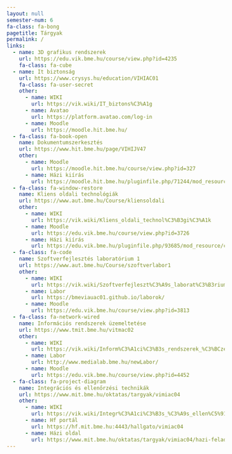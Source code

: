 ```yaml
---
layout: null
semester-num: 6
fa-class: fa-bong
pagetitle: Tárgyak
permalink: /
links:
  - name: 3D grafikus rendszerek
    url: https://edu.vik.bme.hu/course/view.php?id=4235
    fa-class: fa-cube
  - name: It biztonság
    url: https://www.crysys.hu/education/VIHIAC01
    fa-class: fa-user-secret
    other:
      - name: WIKI
        url: https://vik.wiki/IT_biztons%C3%A1g
      - name: Avatao
        url: https://platform.avatao.com/log-in
      - name: Moodle
        url: https://moodle.hit.bme.hu/
  - fa-class: fa-book-open
    name: Dokumentumszerkesztés
    url: https://www.hit.bme.hu/page/VIHIJV47
    other:
      - name: Moodle
        url: https://moodle.hit.bme.hu/course/view.php?id=327
      - name: Házi kiírás
        url: https://moodle.hit.bme.hu/pluginfile.php/71244/mod_resource/content/3/nagyhf.pdf
  - fa-class: fa-window-restore
    name: Kliens oldali technológiák
    url: https://www.aut.bme.hu/Course/kliensoldali
    other:
      - name: WIKI
        url: https://vik.wiki/Kliens_oldali_technol%C3%B3gi%C3%A1k
      - name: Moodle
        url: https://edu.vik.bme.hu/course/view.php?id=3726
      - name: Házi kiírás
        url: https://edu.vik.bme.hu/pluginfile.php/93685/mod_resource/content/1/H%C3%A1zifeladat.pdf
  - fa-class: fa-code
    name: Szoftverfejlesztés laboratórium 1
    url: https://www.aut.bme.hu/Course/szoftverlabor1
    other:
      - name: WIKI
        url: https://vik.wiki/Szoftverfejleszt%C3%A9s_laborat%C3%B3rium_1
      - name: Labor
        url: https://bmeviauac01.github.io/laborok/
      - name: Moodle
        url: https://edu.vik.bme.hu/course/view.php?id=3813
  - fa-class: fa-network-wired
    name: Információs rendszerek üzemeltetése
    url: https://www.tmit.bme.hu/vitmac02
    other:
      - name: WIKI
        url: https://vik.wiki/Inform%C3%A1ci%C3%B3s_rendszerek_%C3%BCzemeltet%C3%A9se
      - name: Labor
        url: http://www.medialab.bme.hu/newLabor/
      - name: Moodle
        url: https://edu.vik.bme.hu/course/view.php?id=4452
  - fa-class: fa-project-diagram
    name: Integrációs és ellenőrzési technikák
    url: https://www.mit.bme.hu/oktatas/targyak/vimiac04
    other:
      - name: WIKI
        url: https://vik.wiki/Integr%C3%A1ci%C3%B3s_%C3%A9s_ellen%C5%91rz%C3%A9si_technik%C3%A1k
      - name: Hf portál
        url: https://hf.mit.bme.hu:4443/hallgato/vimiac04
      - name: Házi oldal
        url: https://www.mit.bme.hu/oktatas/targyak/vimiac04/hazi-feladat
---
```

